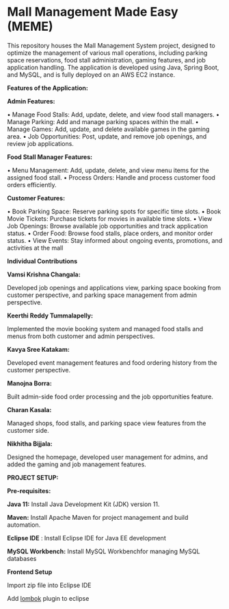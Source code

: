 # Mall Management Made Easy (MEME)

This repository houses the Mall Management System project, designed to optimize the management of various mall operations, including parking space reservations, food stall administration, gaming features, and job application handling. The application is developed using Java, Spring Boot, and MySQL, and is fully deployed on an AWS EC2 instance.

**Features of the Application:** 

**Admin  Features:**

•	Manage Food Stalls: Add, update, delete, and view food stall managers.
•	Manage Parking: Add and manage parking spaces within the mall.
•	Manage Games: Add, update, and delete available games in the gaming area.
•	Job Opportunities: Post, update, and remove job openings, and review job applications.

**Food Stall Manager Features:**

•	Menu Management: Add, update, delete, and view menu items for the assigned food stall.
•	Process Orders: Handle and process customer food orders efficiently.

**Customer Features:**

•	Book Parking Space: Reserve parking spots for specific time slots.
•	Book Movie Tickets: Purchase tickets for movies in available time slots.
•	View Job Openings: Browse available job opportunities and track application status.
•	Order Food: Browse food stalls, place orders, and monitor order status.
•	View Events: Stay informed about ongoing events, promotions, and activities at the mall


**Individual Contributions**

**Vamsi Krishna Changala:**

Developed job openings and applications view, parking space booking from customer perspective, and parking space management from admin perspective.

**Keerthi Reddy Tummalapelly:**

Implemented the movie booking system and managed food stalls and menus from both customer and admin perspectives.

**Kavya Sree Katakam:**

Developed event management features and food ordering history from the customer perspective.

**Manojna Borra:**

Built admin-side food order processing and the job opportunities feature.

**Charan Kasala:**

Managed shops, food stalls, and parking space view features from the customer side.

**Nikhitha Bijjala:**

Designed the homepage, developed user management for admins, and added the gaming and job management features.

**PROJECT SETUP:**

**Pre-requisites:**

**Java 11:** Install Java Development Kit (JDK) version 11.

**Maven:** Install Apache Maven for project management and build automation.

**Eclipse IDE** : Install Eclipse IDE for Java EE development

**MySQL Workbench:** Install MySQL Workbenchfor managing MySQL databases

**Frontend Setup**

Import zip file into Eclipse IDE

Add [lombok](https://projectlombok.org/setup/) plugin to eclipse 
